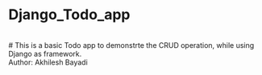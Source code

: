﻿# Django_Todo_app
<br>
# This is a basic Todo app to demonstrte the CRUD operation, while using Django as framework.
<br>
Author: Akhilesh Bayadi
